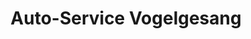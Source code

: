 ---
title: "Auto-Service Vogelgesang"
url: /braunichswalde/auto-service-vogelgesang/
shop: Autowerkstatt
---